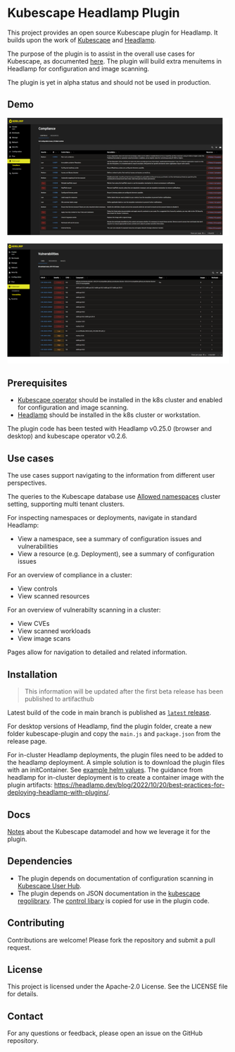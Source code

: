 # Kubescape Headlamp Plugin

This project provides an open source Kubescape plugin for Headlamp. It builds upon the work of [Kubescape](https://kubescape.io/) and [Headlamp](https://github.com/headlamp-k8s/headlamp).

The purpose of the plugin is to assist in the overall use cases for Kubescape, as documented [here](https://kubescape.io/).
The plugin will build extra menuitems in Headlamp for configuration and image scanning.

The plugin is yet in alpha status and should not be used in production.

## Demo

![compliance](./demo/compliance.png)

![vulnerabilities](./demo/vulnerabilities.png)

## Prerequisites

- [Kubescape operator](https://kubescape.io/docs/operator/) should be installed in the k8s cluster and enabled for configuration and image scanning.
- [Headlamp](https://github.com/headlamp-k8s/headlamp) should be installed in the k8s cluster or workstation.

The plugin code has been tested with Headlamp v0.25.0 (browser and desktop) and kubescape operator v0.2.6.

## Use cases

The use cases support navigating to the information from different user perspectives.

The queries to the Kubescape database use [Allowed namespaces](https://headlamp.dev/docs/latest/faq/#i-cannot-access-any-section-in-my-cluster-it-keeps-saying-access-denied) cluster setting, supporting multi tenant clusters.

For inspecting namespaces or deployments, navigate in standard Headlamp:

- View a namespace, see a summary of configuration issues and vulnerabilities
- View a resource (e.g. Deployment), see a summary of configuration issues

For an overview of compliance in a cluster:

- View controls
- View scanned resources

For an overview of vulnerabilty scanning in a cluster:

- View CVEs
- View scanned workloads
- View image scans

Pages allow for navigation to detailed and related information.

## Installation

> This information will be updated after the first beta release has been published to artifacthub

Latest build of the code in main branch is published as [`latest` release](https://github.com/Kubebeam/kubescape-headlamp-plugin/releases/tag/latest).

For desktop versions of Headlamp, find the plugin folder, create a new folder kubescape-plugin and copy the `main.js` and `package.json` from the release page.

For in-cluster Headlamp deployments, the plugin files need to be added to the headlamp deployment. A simple solution is to download the plugin files with an initContainer. See [example helm values](./examples/headlamp-helm-values.yaml).
The guidance from headlamp for in-cluster deployment is to create a container image with the plugin artifacts: https://headlamp.dev/blog/2022/10/20/best-practices-for-deploying-headlamp-with-plugins/.

## Docs

[Notes](./docs/kubescape-model.md) about the Kubescape datamodel and how we leverage it for the plugin.

## Dependencies

- The plugin depends on documentation of configuration scanning in [Kubescape User Hub](https://hub.armosec.io/docs/controls).
- The plugin depends on JSON documentation in the [kubescape regolibrary](https://github.com/kubescape/regolibrary/releases/download/v2/controls/). The [control libary](./src/ConfigurationScanning/controlLibrary.js) is copied for use in the plugin code.

## Contributing

Contributions are welcome! Please fork the repository and submit a pull request.

## License

This project is licensed under the Apache-2.0 License. See the LICENSE file for details.

## Contact

For any questions or feedback, please open an issue on the GitHub repository.
